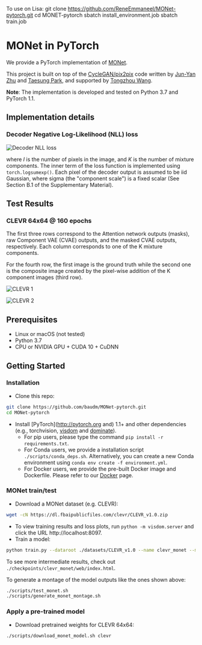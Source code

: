 To use on Lisa:
git clone https://github.com/ReneEmmaneel/MONet-pytorch.git
cd MONET-pytorch
sbatch install_environment.job
sbatch train.job

# MONet in PyTorch

We provide a PyTorch implementation of [MONet](https://arxiv.org/abs/1901.11390).

This project is built on top of the [CycleGAN/pix2pix](https://github.com/junyanz/pytorch-CycleGAN-and-pix2pix) code written by [Jun-Yan Zhu](https://github.com/junyanz) and [Taesung Park](https://github.com/taesung), and supported by [Tongzhou Wang](https://ssnl.github.io/).

**Note**: The implementation is developed and tested on Python 3.7 and PyTorch 1.1.

## Implementation details
### Decoder Negative Log-Likelihood (NLL) loss
<!--
MathJax source:

$$\begin{equation}\begin{aligned}

\mathcal{L}_{dec}(\theta, \mathbf{x}, \mathbf{m}, \mathbf{z}) &= -\log \sum_{k=1}^K \mathbf{m}_k p_\theta(\mathbf{x} | \mathbf{z}_k) && \text{First term of Eq. 3} \\

 &= -\log \sum_{k=1}^K \mathbf{m}_k {1 \over \sigma_k \sqrt{2\pi}} \exp \left( - {(\mathbf{x}  -\mu_\theta(\mathbf{z}_k))^2  \over 2\sigma_k^2} \right) \\

 &= -\log {1 \over \sqrt{2\pi}} \sum_{k=1}^K \exp \left( \log{\mathbf{m}_k \over \sigma_k} - {(\mathbf{x}  -\mu_\theta(\mathbf{z}_k))^2  \over 2\sigma_k^2} \right) \\

 &= - \sum_{i=1}^I \log \sum_{k=1}^K \exp \left( \log{\mathbf{m}_k \over \sigma_k} - {(\mathbf{x}  -\mu_\theta(\mathbf{z}_k))^2  \over 2\sigma_k^2} \right) && \text{Sum over I pixels}

\end{aligned}\end{equation}$$
-->
![Decoder NLL loss](imgs/decoder_nll.png)

where *I* is the number of pixels in the image, and *K* is the number of mixture components. The inner term of the loss function is implemented using `torch.logsumexp()`. Each pixel of the decoder output is assumed to be iid Gaussian, where sigma (the "component scale") is a fixed scalar (See Section B.1 of the Supplementary Material).

## Test Results
### CLEVR 64x64 @ 160 epochs
The first three rows correspond to the Attention network outputs (masks), raw Component VAE (CVAE) outputs, and the masked CVAE outputs, respectively. Each column corresponds to one of the K mixture components.

For the fourth row, the first image is the ground truth while the second one is the composite image created by the pixel-wise addition of the K component images (third row).

![CLEVR 1](imgs/wjIyVhe.png)

![CLEVR 2](imgs/qFYkglK.png)

## Prerequisites
- Linux or macOS (not tested)
- Python 3.7
- CPU or NVIDIA GPU + CUDA 10 + CuDNN

## Getting Started
### Installation

- Clone this repo:
```bash
git clone https://github.com/baudm/MONet-pytorch.git
cd MONet-pytorch
```

- Install [PyTorch](http://pytorch.org and) 1.1+ and other dependencies (e.g., torchvision, [visdom](https://github.com/facebookresearch/visdom) and [dominate](https://github.com/Knio/dominate)).
  - For pip users, please type the command `pip install -r requirements.txt`.
  - For Conda users, we provide a installation script `./scripts/conda_deps.sh`. Alternatively, you can create a new Conda environment using `conda env create -f environment.yml`.
  - For Docker users, we provide the pre-built Docker image and Dockerfile. Please refer to our [Docker](docs/docker.md) page.

### MONet train/test
- Download a MONet dataset (e.g. CLEVR):
```bash
wget -cN https://dl.fbaipublicfiles.com/clevr/CLEVR_v1.0.zip
```
- To view training results and loss plots, run `python -m visdom.server` and click the URL http://localhost:8097.
- Train a model:
```bash
python train.py --dataroot ./datasets/CLEVR_v1.0 --name clevr_monet --model monet
```
To see more intermediate results, check out `./checkpoints/clevr_monet/web/index.html`.

To generate a montage of the model outputs like the ones shown above:
```bash
./scripts/test_monet.sh
./scripts/generate_monet_montage.sh
```

### Apply a pre-trained model
- Download pretrained weights for CLEVR 64x64:
```bash
./scripts/download_monet_model.sh clevr
```
